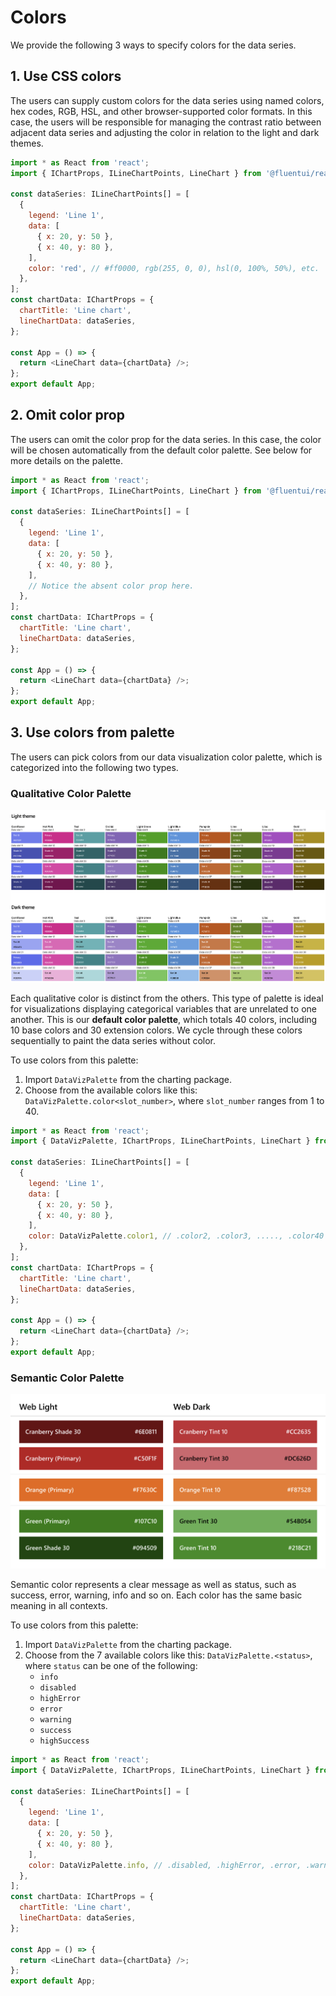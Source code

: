 # Colors

We provide the following 3 ways to specify colors for the data series.

## 1. Use CSS colors

The users can supply custom colors for the data series using named colors, hex codes, RGB, HSL, and other browser-supported color formats. In this case, the users will be responsible for managing the contrast ratio between adjacent data series and adjusting the color in relation to the light and dark themes.

```js
import * as React from 'react';
import { IChartProps, ILineChartPoints, LineChart } from '@fluentui/react-charting';

const dataSeries: ILineChartPoints[] = [
  {
    legend: 'Line 1',
    data: [
      { x: 20, y: 50 },
      { x: 40, y: 80 },
    ],
    color: 'red', // #ff0000, rgb(255, 0, 0), hsl(0, 100%, 50%), etc.
  },
];
const chartData: IChartProps = {
  chartTitle: 'Line chart',
  lineChartData: dataSeries,
};

const App = () => {
  return <LineChart data={chartData} />;
};
export default App;
```

## 2. Omit color prop

The users can omit the color prop for the data series. In this case, the color will be chosen automatically from the default color palette. See below for more details on the palette.

```js
import * as React from 'react';
import { IChartProps, ILineChartPoints, LineChart } from '@fluentui/react-charting';

const dataSeries: ILineChartPoints[] = [
  {
    legend: 'Line 1',
    data: [
      { x: 20, y: 50 },
      { x: 40, y: 80 },
    ],
    // Notice the absent color prop here.
  },
];
const chartData: IChartProps = {
  chartTitle: 'Line chart',
  lineChartData: dataSeries,
};

const App = () => {
  return <LineChart data={chartData} />;
};
export default App;
```

## 3. Use colors from palette

The users can pick colors from our data visualization color palette, which is categorized into the following two types.

### Qualitative Color Palette

![Qualitative Color Palette](images/colors/1.png)

Each qualitative color is distinct from the others. This type of palette is ideal for visualizations displaying categorical variables that are unrelated to one another. This is our **default color palette**, which totals 40 colors, including 10 base colors and 30 extension colors. We cycle through these colors sequentially to paint the data series without color.

To use colors from this palette:

1. Import `DataVizPalette` from the charting package.
2. Choose from the available colors like this:
   `DataVizPalette.color<slot_number>`, where `slot_number` ranges from 1 to 40.

```js
import * as React from 'react';
import { DataVizPalette, IChartProps, ILineChartPoints, LineChart } from '@fluentui/react-charting';

const dataSeries: ILineChartPoints[] = [
  {
    legend: 'Line 1',
    data: [
      { x: 20, y: 50 },
      { x: 40, y: 80 },
    ],
    color: DataVizPalette.color1, // .color2, .color3, ....., .color40
  },
];
const chartData: IChartProps = {
  chartTitle: 'Line chart',
  lineChartData: dataSeries,
};

const App = () => {
  return <LineChart data={chartData} />;
};
export default App;
```

### Semantic Color Palette

![Semantic Color Palette](images/colors/2.png)

Semantic color represents a clear message as well as status, such as success, error, warning, info and so on. Each color has the same basic meaning in all contexts.

To use colors from this palette:

1. Import `DataVizPalette` from the charting package.
2. Choose from the 7 available colors like this:
   `DataVizPalette.<status>`, where `status` can be one of the following:
   - `info`
   - `disabled`
   - `highError`
   - `error`
   - `warning`
   - `success`
   - `highSuccess`

```js
import * as React from 'react';
import { DataVizPalette, IChartProps, ILineChartPoints, LineChart } from '@fluentui/react-charting';

const dataSeries: ILineChartPoints[] = [
  {
    legend: 'Line 1',
    data: [
      { x: 20, y: 50 },
      { x: 40, y: 80 },
    ],
    color: DataVizPalette.info, // .disabled, .highError, .error, .warning, .success, .highSuccess
  },
];
const chartData: IChartProps = {
  chartTitle: 'Line chart',
  lineChartData: dataSeries,
};

const App = () => {
  return <LineChart data={chartData} />;
};
export default App;
```

